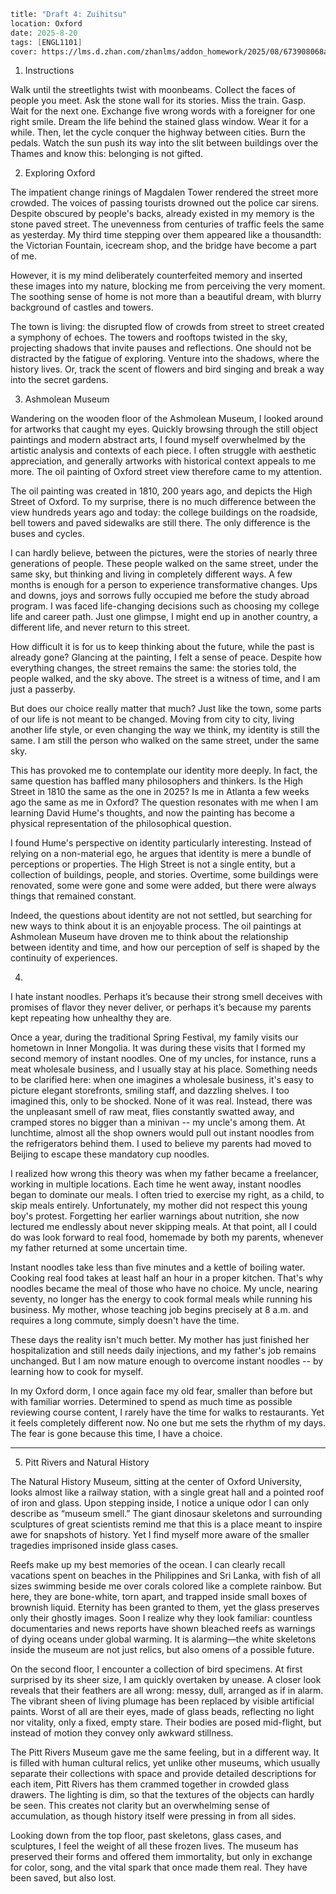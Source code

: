 ```meta
title: "Draft 4: Zuihitsu"
location: Oxford
date: 2025-8-20
tags: [ENGL1101]
cover: https://lms.d.zhan.com/zhanlms/addon_homework/2025/08/673908068a1d712bc87f/PXL_20250816_112655443.webp
```

1. Instructions

Walk until the streetlights twist with moonbeams. Collect the faces of people you meet. Ask the stone wall for its stories.  Miss the train. Gasp. Wait for the next one. Exchange five wrong words with a foreigner for one right smile. Dream the life behind the stained glass window. Wear it for a while. Then, let the cycle conquer the highway between cities. Burn the pedals. Watch the sun push its way into the slit between buildings over the Thames and know this: belonging is not gifted.

2. Exploring Oxford

The impatient change rinings of Magdalen Tower rendered the street more crowded. The voices of passing tourists drowned out the police car sirens. Despite obscured by people's backs, already existed in my memory is the stone paved street. The unevenness from centuries of traffic feels the same as yesterday. My third time stepping over them appeared like a thousandth: the Victorian Fountain, icecream shop, and the bridge have become a part of me.

However, it is my mind deliberately counterfeited memory and inserted these images into my nature, blocking me from perceiving the very moment. The soothing sense of home is not more than a beautiful dream, with blurry background of castles and towers.

The town is living: the disrupted flow of crowds from street to street created a symphony of echoes. The towers and rooftops twisted in the sky, projecting shadows that invite pauses and reflections. One should not be distracted by the fatigue of exploring. Venture into the shadows, where the history lives. Or, track the scent of flowers and bird singing and break a way into the secret gardens.

3. Ashmolean Museum

Wandering on the wooden floor of the Ashmolean Museum, I looked around for artworks that caught my eyes. Quickly browsing through the still object paintings and modern abstract arts, I found myself overwhelmed by the artistic analysis and contexts of each piece. I often struggle with aesthetic appreciation, and generally artworks with historical context appeals to me more. The oil painting of Oxford street view therefore came to my attention.

The oil painting was created in 1810, 200 years ago, and depicts the High Street of Oxford. To my surprise, there is no much difference between the view hundreds years ago and today: the college buildings on the roadside, bell towers and paved sidewalks are still there. The only difference is the buses and cycles.

I can hardly believe, between the pictures, were the stories of nearly three generations of people. These people walked on the same street, under the same sky, but thinking and living in completely different ways. A few months is enough for a person to experience transformative changes. Ups and downs, joys and sorrows fully occupied me before the study abroad program. I was faced life-changing decisions such as choosing my college life and career path. Just one glimpse, I might end up in another country, a different life, and never return to this street.

How difficult it is for us to keep thinking about the future, while the past is already gone? Glancing at the painting, I felt a sense of peace. Despite how everything changes, the street remains the same: the stories told, the people walked, and the sky above. The street is a witness of time, and I am just a passerby.

But does our choice really matter that much? Just like the town, some parts of our life is not meant to be changed. Moving from city to city, living another life style, or even changing the way we think, my identity is still the same. I am still the person who walked on the same street, under the same sky.

This has provoked me to contemplate our identity more deeply. In fact, the same question has baffled many philosophers and thinkers. Is the High Street in 1810 the same as the one in 2025? Is me in Atlanta a few weeks ago the same as me in Oxford? The question resonates with me when I am learning David Hume's thoughts, and now the painting has become a physical representation of the philosophical question.

I found Hume's perspective on identity particularly interesting. Instead of relying on a non-material ego, he argues that identity is mere a bundle of perceptions or properties. The High Street is not a single entity, but a collection of buildings, people, and stories. Overtime, some buildings were renovated, some were gone and some were added, but there were always things that remained constant.

Indeed, the questions about identity are not not settled, but searching for new ways to think about it is an enjoyable process. The oil paintings at Ashmolean Museum have droven me to think about the relationship between identity and time, and how our perception of self is shaped by the continuity of experiences.

4.

I hate instant noodles. Perhaps it’s because their strong smell deceives with promises of flavor they never deliver, or perhaps it’s because my parents kept repeating how unhealthy they are.

Once a year, during the traditional Spring Festival, my family visits our hometown in Inner Mongolia. It was during these visits that I formed my second memory of instant noodles. One of my uncles, for instance, runs a meat wholesale business, and I usually stay at his place. Something needs to be clarified here: when one imagines a wholesale business, it's easy to picture elegant storefronts, smiling staff, and dazzling shelves. I too imagined this, only to be shocked. None of it was real. Instead, there was the unpleasant smell of raw meat, flies constantly swatted away, and cramped stores no bigger than a minivan -- my uncle's among them. At lunchtime, almost all the shop owners would pull out instant noodles from the refrigerators behind them. I used to believe my parents had moved to Beijing to escape these mandatory cup noodles.

I realized how wrong this theory was when my father became a freelancer, working in multiple locations. Each time he went away, instant noodles began to dominate our meals. I often tried to exercise my right, as a child, to skip meals entirely. Unfortunately, my mother did not respect this young boy's protest. Forgetting her earlier warnings about nutrition, she now lectured me endlessly about never skipping meals. At that point, all I could do was look forward to real food, homemade by both my parents, whenever my father returned at some uncertain time.

Instant noodles take less than five minutes and a kettle of boiling water. Cooking real food takes at least half an hour in a proper kitchen. That's why noodles became the meal of those who have no choice. My uncle, nearing seventy, no longer has the energy to cook formal meals while running his business. My mother, whose teaching job begins precisely at 8 a.m. and requires a long commute, simply doesn't have the time.

These days the reality isn't much better. My mother has just finished her hospitalization and still needs daily injections, and my father's job remains unchanged. But I am now mature enough to overcome instant noodles -- by learning how to cook for myself.

In my Oxford dorm, I once again face my old fear, smaller than before but with familiar worries. Determined to spend as much time as possible reviewing course content, I rarely have the time for walks to restaurants. Yet it feels completely different now. No one but me sets the rhythm of my days. The fear is gone because this time, I have a choice.

---

5. Pitt Rivers and Natural History

The Natural History Museum, sitting at the center of Oxford University, looks almost like a railway station, with a single great hall and a pointed roof of iron and glass. Upon stepping inside, I notice a unique odor I can only describe as “museum smell.” The giant dinosaur skeletons and surrounding sculptures of great scientists remind me that this is a place meant to inspire awe for snapshots of history. Yet I find myself more aware of the smaller tragedies imprisoned inside glass cases.

Reefs make up my best memories of the ocean. I can clearly recall vacations spent on beaches in the Philippines and Sri Lanka, with fish of all sizes swimming beside me over corals colored like a complete rainbow. But here, they are bone-white, torn apart, and trapped inside small boxes of brownish liquid. Eternity has been granted to them, yet the glass preserves only their ghostly images. Soon I realize why they look familiar: countless documentaries and news reports have shown bleached reefs as warnings of dying oceans under global warming. It is alarming—the white skeletons inside the museum are not just relics, but also omens of a possible future.

On the second floor, I encounter a collection of bird specimens. At first surprised by its sheer size, I am quickly overtaken by unease. A closer look reveals that their feathers are all wrong: messy, dull, arranged as if in alarm. The vibrant sheen of living plumage has been replaced by visible artificial paints. Worst of all are their eyes, made of glass beads, reflecting no light nor vitality, only a fixed, empty stare. Their bodies are posed mid-flight, but instead of motion they convey only awkward stillness.

The Pitt Rivers Museum gave me the same feeling, but in a different way. It is filled with human cultural relics, yet unlike other museums, which usually separate their collections with space and provide detailed descriptions for each item, Pitt Rivers has them crammed together in crowded glass drawers. The lighting is dim, so that the textures of the objects can hardly be seen. This creates not clarity but an overwhelming sense of accumulation, as though history itself were pressing in from all sides.

Looking down from the top floor, past skeletons, glass cases, and sculptures, I feel the weight of all these frozen lives. The museum has preserved their forms and offered them immortality, but only in exchange for color, song, and the vital spark that once made them real. They have been saved, but also lost.
